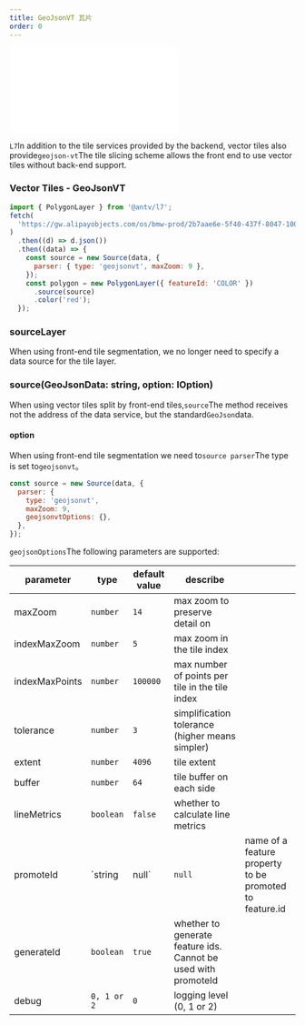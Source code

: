 ```yaml
---
title: GeoJsonVT 瓦片
order: 0
---
```


<embed src="@/docs/api/common/style.md"></embed>

`L7`In addition to the tile services provided by the backend, vector tiles also provide`geojson-vt`The tile slicing scheme allows the front end to use vector tiles without back-end support.

### Vector Tiles - GeoJsonVT

```javascript
import { PolygonLayer } from '@antv/l7';
fetch(
  'https://gw.alipayobjects.com/os/bmw-prod/2b7aae6e-5f40-437f-8047-100e9a0d2808.json',
)
  .then((d) => d.json())
  .then((data) => {
    const source = new Source(data, {
      parser: { type: 'geojsonvt', maxZoom: 9 },
    });
    const polygon = new PolygonLayer({ featureId: 'COLOR' })
      .source(source)
      .color('red');
  });
```

### sourceLayer

When using front-end tile segmentation, we no longer need to specify a data source for the tile layer.

### source(GeoJsonData: string, option: IOption)

When using vector tiles split by front-end tiles,`source`The method receives not the address of the data service, but the standard`GeoJson`data.

#### option

When using front-end tile segmentation we need to`source parser`The type is set to`geojsonvt`。

```js
const source = new Source(data, {
  parser: {
    type: 'geojsonvt',
    maxZoom: 9,
    geojsonvtOptions: {},
  },
});
```

`geojsonOptions`The following parameters are supported:

| parameter      | type        | default value | describe                                                       |                                                         |
| -------------- | ----------- | ------------- | -------------------------------------------------------------- | ------------------------------------------------------- |
| maxZoom        | `number`    | `14`          | max zoom to preserve detail on                                 |                                                         |
| indexMaxZoom   | `number`    | `5`           | max zoom in the tile index                                     |                                                         |
| indexMaxPoints | `number`    | `100000`      | max number of points per tile in the tile index                |                                                         |
| tolerance      | `number`    | `3`           | simplification tolerance (higher means simpler)                |                                                         |
| extent         | `number`    | `4096`        | tile extent                                                    |                                                         |
| buffer         | `number`    | `64`          | tile buffer on each side                                       |                                                         |
| lineMetrics    | `boolean`   | `false`       | whether to calculate line metrics                              |                                                         |
| promoteId      | \`string    | null\`        | `null`                                                         | name of a feature property to be promoted to feature.id |
| generateId     | `boolean`   | `true`        | whether to generate feature ids. Cannot be used with promoteId |                                                         |
| debug          | `0, 1 or 2` | `0`           | logging level (0, 1 or 2)                                      |                                                         |
